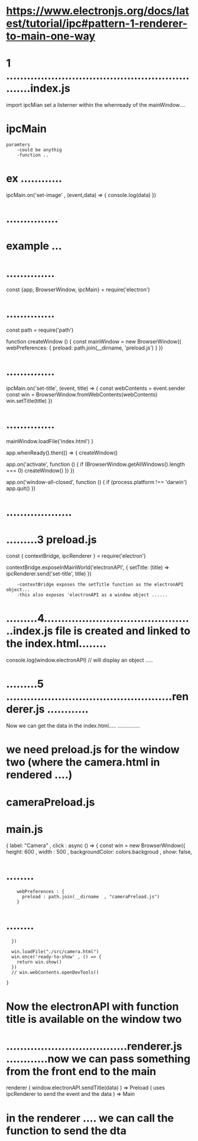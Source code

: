 
# https://www.electronjs.org/docs/latest/tutorial/ipc#pattern-1-renderer-to-main-one-way



# 1 ............................................................index.js 

import ipcMian 
set a listerner within the whenready of the mainWindow.... 


# ipcMain 
    paramters 
        -could be anythig 
        -function .. 

# ex ............
 ipcMain.on('set-image' , (event,data) => { 
      console.log(data)
  })
# ...............



# example ...
# ..............
const {app, BrowserWindow, ipcMain} = require('electron')
# ..............
const path = require('path')

function createWindow () {
  const mainWindow = new BrowserWindow({
    webPreferences: {
      preload: path.join(__dirname, 'preload.js')
    }
  })
# ..............
  ipcMain.on('set-title', (event, title) => {
    const webContents = event.sender
    const win = BrowserWindow.fromWebContents(webContents)
    win.setTitle(title)
  })
# ..............
  mainWindow.loadFile('index.html')
}

app.whenReady().then(() => {
  createWindow()
  
  app.on('activate', function () {
    if (BrowserWindow.getAllWindows().length === 0) createWindow()
  })
})

app.on('window-all-closed', function () {
  if (process.platform !== 'darwin') app.quit()
})


# ...................

# .........3 preload.js 

const { contextBridge, ipcRenderer } = require('electron')

contextBridge.exposeInMainWorld('electronAPI', {
    setTitle: (title) => ipcRenderer.send('set-title', title)
})


        -contextBridge exposes the setTitle function as the electronAPI object... 
        -this also exposes 'electronAPI as a window object ......

# .........4............................................index.js file is created  and linked to the index.html........

console.log(window.electronAPI)       // will display an object .....


# .........5 ................................................renderer.js ............


Now we can get the data in the index.html.....  ...............




# ############################################################
# ############################################################
# ############################################################
# ############################################################
# ############################################################


# we need preload.js for the window two (where the camera.html in rendered ....)


# cameraPreload.js 


# main.js 

 {
    label: "Camera" ,
    click : async () => {
      const win = new BrowserWindow({
        height: 600 , 
        width : 500 , 
        backgroundColor: colors.backgroud
        , show: false,
#  ........
        webPreferences : {
          preload : path.join(__dirname  , "cameraPreload.js")
        }
#  ........
      })
     
      win.loadFile("./src/camera.html") 
      win.once('ready-to-show' , () => {
        return win.show()
      })
      // win.webContents.openDevTools()

    }


# Now the electronAPI with function title  is available on the window two 

# ...................................renderer.js ............now we can pass something from the front end to the main

renderer ( window.electronAPI.sendTitle(data) )  =>  Preload  ( uses ipcRenderer to send the event and the data ) => Main 

# in the renderer .... we can call the function to send the dta




